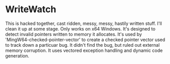 # WriteWatch

This is hacked together, cast ridden, messy, messy, hastily written stuff.
I'll clean it up at some stage. Only works on x64 Windows. It's designed to
detect invalid pointers written to memory it allocates. It's used by
'MingW64-checked-pointer-vector' to create a checked pointer vector used
to track down a particuar bug. It didn't find the bug, but ruled out external
memory corruption. It uses vectored exception handling and dynamic code
generation.
